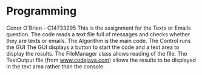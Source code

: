 # Programming
Conor O'Brien - C14733295
This is the assignment for the Texts or Emails question.  The code reads a text file full of messages and checks whether
they are texts or emails.
The Algorithm is the main code.
The Control runs the GUI
The GUI displays a button to start the code and a text area to display the results.
The FileManager class allows reading of the file.
The TextOutput file (from www.codejava.com) allows the results to be displayed in the text area rather than the console.
